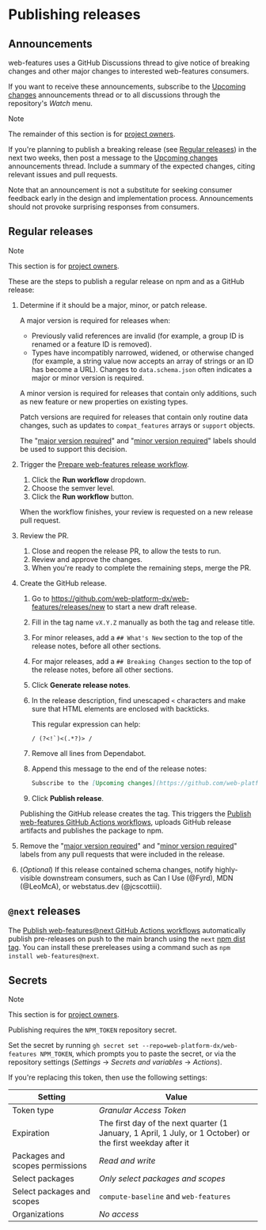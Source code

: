 # Publishing releases

## Announcements

web-features uses a GitHub Discussions thread to give notice of breaking changes and other major changes to interested web-features consumers.

If you want to receive these announcements, subscribe to the [Upcoming changes](https://github.com/web-platform-dx/web-features/discussions/2613) announcements thread or to all discussions through the repository's _Watch_ menu.

> [!NOTE]
> The remainder of this section is for [project owners](../GOVERNANCE.md#roles-and-responsibilities).

If you're planning to publish a breaking release (see [Regular releases](#regular-releases)) in the next two weeks, then post a message to the [Upcoming changes](https://github.com/web-platform-dx/web-features/discussions/2613) announcements thread.
Include a summary of the expected changes, citing relevant issues and pull requests.

Note that an announcement is not a substitute for seeking consumer feedback early in the design and implementation process.
Announcements should not provoke surprising responses from consumers.

## Regular releases

> [!NOTE]
> This section is for [project owners](../GOVERNANCE.md#roles-and-responsibilities).

These are the steps to publish a regular release on npm and as a GitHub release:

1. Determine if it should be a major, minor, or patch release.

   A major version is required for releases when:

   - Previously valid references are invalid (for example, a group ID is renamed or a feature ID is removed).
   - Types have incompatibly narrowed, widened, or otherwise changed (for example, a string value now accepts an array of strings or an ID has become a URL). Changes to `data.schema.json` often indicates a major or minor version is required.

   A minor version is required for releases that contain only additions, such as new feature or new properties on existing types.

   Patch versions are required for releases that contain only routine data changes, such as updates to `compat_features` arrays or `support` objects.

   The "[major version required][major-version]" and "[minor version required][minor-version]" labels should be used to support this decision.

1. Trigger the [Prepare web-features release workflow](https://github.com/web-platform-dx/web-features/actions/workflows/prepare_release.yml).

   1. Click the **Run workflow** dropdown.
   1. Choose the semver level.
   1. Click the **Run workflow** button.

   When the workflow finishes, your review is requested on a new release pull request.

1. Review the PR.

   1. Close and reopen the release PR, to allow the tests to run.
   1. Review and approve the changes.
   1. When you're ready to complete the remaining steps, merge the PR.

1. Create the GitHub release.

   1. Go to https://github.com/web-platform-dx/web-features/releases/new to start a new draft release.
   1. Fill in the tag name `vX.Y.Z` manually as both the tag and release title.
   1. For minor releases, add a `## What's New` section to the top of the release notes, before all other sections.
   1. For major releases, add a `## Breaking Changes` section to the top of the release notes, before all other sections.
   1. Click **Generate release notes**.
   1. In the release description, find unescaped `<` characters and make sure that HTML elements are enclosed with backticks.

      This regular expression can help:

      ```regex
      / (?<!`)<(.*?)> /
      ```

   1. Remove all lines from Dependabot.
   1. Append this message to the end of the release notes:

      ```markdown
      Subscribe to the [Upcoming changes](https://github.com/web-platform-dx/web-features/discussions/2613) announcements thread for news about upcoming releases, such as breaking changes or major features.
      ```

   1. Click **Publish release**.

   Publishing the GitHub release creates the tag. This triggers the [Publish web-features GitHub Actions workflows](https://github.com/web-platform-dx/web-features/blob/main/.github/workflows/publish_web-features.yml), uploads GitHub release artifacts and publishes the package to npm.

1. Remove the "[major version required][major-version]" and "[minor version required][minor-version]" labels from any pull requests that were included in the release.

1. (_Optional_) If this release contained schema changes, notify highly-visible downstream consumers, such as Can I Use (@Fyrd), MDN (@LeoMcA), or webstatus.dev (@jcscottiii).

[major-version]: https://github.com/web-platform-dx/web-features/pulls?q=is%3Apr+is%3Amerged+label%3A%22major+version+required%22+sort%3Aupdated-desc
[minor-version]: https://github.com/web-platform-dx/web-features/pulls?q=is%3Apr+is%3Amerged+label%3A%22minor+version+required%22+sort%3Aupdated-desc

## `@next` releases

The [Publish web-features@next GitHub Actions workflows](https://github.com/web-platform-dx/web-features/blob/main/.github/workflows/publish_next_web-features.yml) automatically publish pre-releases on push to the main branch using the `next` [npm dist tag](https://docs.npmjs.com/adding-dist-tags-to-packages).
You can install these prereleases using a command such as `npm install web-features@next`.

## Secrets

> [!NOTE]
> This section is for [project owners](../GOVERNANCE.md#roles-and-responsibilities).

Publishing requires the `NPM_TOKEN` repository secret.

Set the secret by running `gh secret set --repo=web-platform-dx/web-features NPM_TOKEN`,
which prompts you to paste the secret,
or via the repository settings (_Settings_ → _Secrets and variables_ → _Actions_).

If you're replacing this token, then use the following settings:

| Setting                         | Value                                                                                                      |
| ------------------------------- | ---------------------------------------------------------------------------------------------------------- |
| Token type                      | _Granular Access Token_                                                                                    |
| Expiration                      | The first day of the next quarter (1 January, 1 April, 1 July, or 1 October) or the first weekday after it |
| Packages and scopes permissions | _Read and write_                                                                                           |
| Select packages                 | _Only select packages and scopes_                                                                          |
| Select packages and scopes      | `compute-baseline` and `web-features`                                                                      |
| Organizations                   | _No access_                                                                                                |
